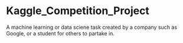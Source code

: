 # Kaggle_Competition_Project
A machine learning or data sciene task created by a company such as Google, or a student for others to partake in.
